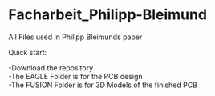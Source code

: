 # Facharbeit_Philipp-Bleimund
 All Files used in Philipp Bleimunds paper
 
 Quick start:
 
-Download the repository  
-The EAGLE Folder is for the PCB design  
-The FUSION Folder is for 3D Models of the finished PCB  
